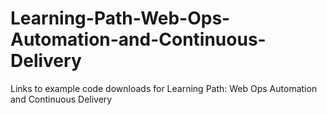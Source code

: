 # Learning-Path-Web-Ops-Automation-and-Continuous-Delivery
Links to example code downloads for  Learning Path: Web Ops Automation and Continuous Delivery
